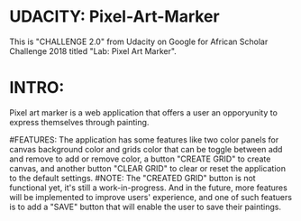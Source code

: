 # UDACITY: Pixel-Art-Marker
This is "CHALLENGE 2.0" from Udacity on Google for African Scholar Challenge 2018 titled "Lab: Pixel Art Marker".

# INTRO:
Pixel art marker is a web application that offers a user an opporyunity to express themselves through painting.

#FEATURES:
The application has some features like two color panels for canvas background color and grids color that can be toggle between add and remove to add or remove color, a button "CREATE GRID" to create canvas, and another button "CLEAR GRID" to clear or reset the application to the default settings. #NOTE: The "CREATED GRID" button is not functional yet, it's still a work-in-progress. And in the future, more features will be implemented to improve users' experience, and one of such featuers is to add a "SAVE" button that will enable the user to save their paintings.
